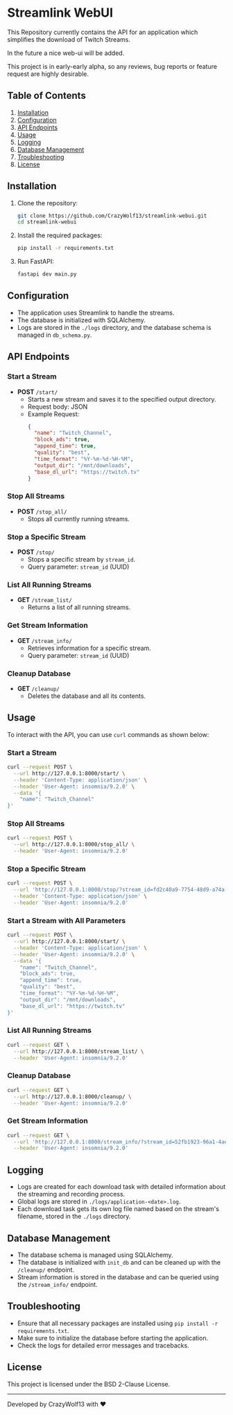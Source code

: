 # Streamlink WebUI 

This Repository currently contains the API for an application which simplifies the download of Twitch Streams.

In the future a nice web-ui will be added.

This project is in early-early alpha, so any reviews, bug reports or feature request are highly desirable.

## Table of Contents

1. [Installation](#installation)
2. [Configuration](#configuration)
3. [API Endpoints](#api-endpoints)
4. [Usage](#usage)
5. [Logging](#logging)
6. [Database Management](#database-management)
7. [Troubleshooting](#troubleshooting)
8. [License](#license)

## Installation

1. Clone the repository:
    ```bash
    git clone https://github.com/CrazyWolf13/streamlink-webui.git
    cd streamlink-webui
    ```

2. Install the required packages:
    ```bash
    pip install -r requirements.txt
    ```

3. Run FastAPI:
    ```bash
    fastapi dev main.py
    ```



## Configuration

- The application uses Streamlink to handle the streams.
- The database is initialized with SQLAlchemy.
- Logs are stored in the `./logs` directory, and the database schema is managed in `db_schema.py`.

## API Endpoints

### Start a Stream
- **POST** `/start/`
  - Starts a new stream and saves it to the specified output directory.
  - Request body: JSON
  - Example Request:
    ```json
    {
      "name": "Twitch_Channel",
      "block_ads": true,
      "append_time": true,
      "quality": "best",
      "time_format": "%Y-%m-%d-%H-%M",
      "output_dir": "/mnt/downloads",
      "base_dl_url": "https://twitch.tv"
    }
    ```

### Stop All Streams
- **POST** `/stop_all/`
  - Stops all currently running streams.
  
### Stop a Specific Stream
- **POST** `/stop/`
  - Stops a specific stream by `stream_id`.
  - Query parameter: `stream_id` (UUID)

### List All Running Streams
- **GET** `/stream_list/`
  - Returns a list of all running streams.

### Get Stream Information
- **GET** `/stream_info/`
  - Retrieves information for a specific stream.
  - Query parameter: `stream_id` (UUID)

### Cleanup Database
- **GET** `/cleanup/`
  - Deletes the database and all its contents.

## Usage

To interact with the API, you can use `curl` commands as shown below:

### Start a Stream
```bash
curl --request POST \
  --url http://127.0.0.1:8000/start/ \
  --header 'Content-Type: application/json' \
  --header 'User-Agent: insomnia/9.2.0' \
  --data '{
    "name": "Twitch_Channel"
}'
```

### Stop All Streams
```bash
curl --request POST \
  --url http://127.0.0.1:8000/stop_all/ \
  --header 'User-Agent: insomnia/9.2.0'
```

### Stop a Specific Stream
```bash
curl --request POST \
  --url 'http://127.0.0.1:8000/stop/?stream_id=fd2c40a9-7754-48d9-a74a-5c2235fbd92d' \
  --header 'Content-Type: application/json' \
  --header 'User-Agent: insomnia/9.2.0'
```

### Start a Stream with All Parameters
```bash
curl --request POST \
  --url http://127.0.0.1:8000/start/ \
  --header 'Content-Type: application/json' \
  --header 'User-Agent: insomnia/9.2.0' \
  --data '{
    "name": "Twitch_Channel",
    "block_ads": true,
    "append_time": true,
    "quality": "best",
    "time_format": "%Y-%m-%d-%H-%M",
    "output_dir": "/mnt/downloads",
    "base_dl_url": "https://twitch.tv"
}'
```

### List All Running Streams
```bash
curl --request GET \
  --url http://127.0.0.1:8000/stream_list/ \
  --header 'User-Agent: insomnia/9.2.0'
```

### Cleanup Database
```bash
curl --request GET \
  --url http://127.0.0.1:8000/cleanup/ \
  --header 'User-Agent: insomnia/9.2.0'
```

### Get Stream Information
```bash
curl --request GET \
  --url 'http://127.0.0.1:8000/stream_info/?stream_id=52fb1923-96a1-4ae9-a08d-b390c85c0eeb' \
  --header 'User-Agent: insomnia/9.2.0'
```

## Logging

- Logs are created for each download task with detailed information about the streaming and recording process.
- Global logs are stored in `./logs/application-<date>.log`.
- Each download task gets its own log file named based on the stream's filename, stored in the `./logs` directory.

## Database Management

- The database schema is managed using SQLAlchemy.
- The database is initialized with `init_db` and can be cleaned up with the `/cleanup/` endpoint.
- Stream information is stored in the database and can be queried using the `/stream_info/` endpoint.

## Troubleshooting

- Ensure that all necessary packages are installed using `pip install -r requirements.txt`.
- Make sure to initialize the database before starting the application.
- Check the logs for detailed error messages and tracebacks.

## License 

This project is licensed under the BSD 2-Clause License.

---

Developed by CrazyWolf13 with ❤️
